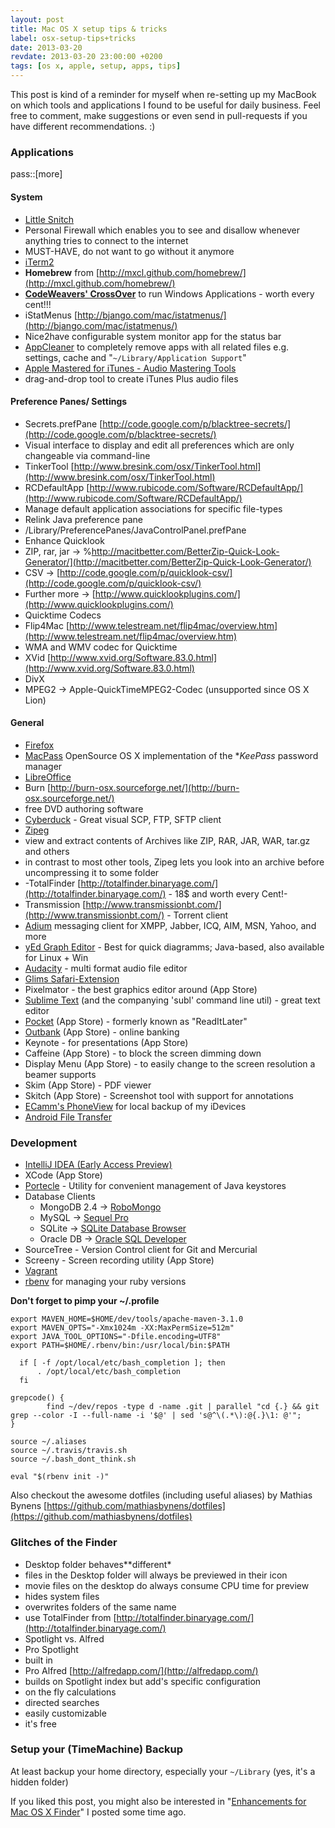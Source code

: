 ```yaml
---
layout: post
title: Mac OS X setup tips & tricks
label: osx-setup-tips+tricks
date: 2013-03-20
revdate: 2013-03-20 23:00:00 +0200
tags: [os x, apple, setup, apps, tips]
---
```


This post is kind of a reminder for myself when re-setting up my MacBook on which tools and applications I found to be useful for daily business. Feel free to comment, make suggestions or even send in pull-requests if you have different recommendations. :)


### Applications

pass::[more]


#### System

* [Little Snitch](http://www.obdev.at/products/littlesnitch/index-de.html)
 * Personal Firewall which enables you to see and disallow whenever anything tries to connect to the internet
 * MUST-HAVE, do not want to go without it anymore
* [iTerm2](http://code.google.com/p/iterm2/)
* **Homebrew** from [http://mxcl.github.com/homebrew/](http://mxcl.github.com/homebrew/)
* **[CodeWeavers' CrossOver](http://www.codeweavers.com/products/crossover-mac/)** to run Windows Applications - worth every cent!!!
* iStatMenus [http://bjango.com/mac/istatmenus/](http://bjango.com/mac/istatmenus/)
 * Nice2have configurable system monitor app for the status bar
* [AppCleaner](http://www.freemacsoft.net/appcleaner/) to completely remove apps with all related files e.g. settings, cache and "`~/Library/Application Support`"
* [Apple Mastered for iTunes - Audio Mastering Tools](https://www.apple.com/itunes/mastered-for-itunes/)
 * drag-and-drop tool to create iTunes Plus audio files

#### Preference Panes/ Settings
* Secrets.prefPane [http://code.google.com/p/blacktree-secrets/](http://code.google.com/p/blacktree-secrets/)
 * Visual interface to display and edit all preferences which are only changeable via command-line
* TinkerTool [http://www.bresink.com/osx/TinkerTool.html](http://www.bresink.com/osx/TinkerTool.html)
* RCDefaultApp [http://www.rubicode.com/Software/RCDefaultApp/](http://www.rubicode.com/Software/RCDefaultApp/)
 * Manage default application associations for specific file-types
* Relink Java preference pane
 * /Library/PreferencePanes/JavaControlPanel.prefPane
* Enhance Quicklook
 * ZIP, rar, jar -> %http://macitbetter.com/BetterZip-Quick-Look-Generator/](http://macitbetter.com/BetterZip-Quick-Look-Generator/)
 * CSV -> [http://code.google.com/p/quicklook-csv/](http://code.google.com/p/quicklook-csv/)
 * Further more -> [http://www.quicklookplugins.com/](http://www.quicklookplugins.com/)
* Quicktime Codecs
 * Flip4Mac [http://www.telestream.net/flip4mac/overview.htm](http://www.telestream.net/flip4mac/overview.htm)
 * WMA and WMV codec for Quicktime
 * XVid [http://www.xvid.org/Software.83.0.html](http://www.xvid.org/Software.83.0.html)
 * DivX
 * MPEG2 -> Apple-QuickTimeMPEG2-Codec (unsupported since OS X Lion)
 
#### General
* [Firefox](http://www.getfirefox.com)
* [MacPass](http://mstarke.github.io/MacPass/) OpenSource OS X implementation of the **KeePass* password manager
* [LibreOffice](http://libreoffice.org/)
* Burn [http://burn-osx.sourceforge.net/](http://burn-osx.sourceforge.net/)
 * free DVD authoring software
* [Cyberduck](http://cyberduck.ch/) - Great visual SCP, FTP, SFTP client
* [Zipeg](http://www.zipeg.com/)
 * view and extract contents of Archives like ZIP, RAR, JAR, WAR, tar.gz and others
 * in contrast to most other tools, Zipeg lets you look into an archive before uncompressing it to some folder
* -TotalFinder [http://totalfinder.binaryage.com/](http://totalfinder.binaryage.com/) - 18$ and worth every Cent!-
* Transmission [http://www.transmissionbt.com/](http://www.transmissionbt.com/) - Torrent client
* [Adium](https://adium.im/) messaging client for XMPP, Jabber, ICQ, AIM, MSN, Yahoo, and more
* [yEd Graph Editor](http://www.yworks.com/en/products_yed_about.html) - Best for quick diagramms; Java-based, also available for Linux + Win
* [Audacity](http://audacity.sourceforge.net/) - multi format audio file editor
* [Glims Safari-Extension](http://www.machangout.com/)
* Pixelmator - the best graphics editor around (App Store)
* [Sublime Text](http://www.sublimetext.com/3) (and the companying 'subl' command line util) - great text editor
* [Pocket](http://getpocket.com/) (App Store) - formerly known as "ReadItLater"
* [Outbank](http://www.stoeger-it.de/) (App Store) - online banking
* Keynote - for presentations (App Store)
 * Caffeine (App Store) - to block the screen dimming down
 * Display Menu (App Store) - to easily change to the screen resolution a beamer supports
* Skim (App Store) - PDF viewer
* Skitch (App Store) - Screenshot tool with support for annotations
* [ECamm's PhoneView](http://ecamm.com/mac/phoneview/) for local backup of my iDevices
* [Android File Transfer](http://www.android.com/filetransfer/) 

### Development
* [IntelliJ IDEA (Early Access Preview)](http://confluence.jetbrains.net/display/IDEADEV/EAP)
* XCode (App Store)
* [Portecle](http://portecle.sourceforge.net/) - Utility for convenient management of Java keystores
* Database Clients
  * MongoDB 2.4 -> [RoboMongo](http://www.robomongo.org/)
  * MySQL -> [Sequel Pro](http://sequelpro.com/)
  * SQLite -> [SQLite Database Browser](http://sqlitebrowser.sourceforge.net/)
  * Oracle DB -> [Oracle SQL Developer](http://www.oracle.com/technetwork/developer-tools/sql-developer/overview/index.html)
* SourceTree - Version Control client for Git and Mercurial
* Screeny - Screen recording utility (App Store)
* [Vagrant](http://www.vagrantup.com/)
* [rbenv](http://rbenv.org/) for managing your ruby versions

**Don't forget to pimp your ~/.profile**
```shell
export MAVEN_HOME=$HOME/dev/tools/apache-maven-3.1.0
export MAVEN_OPTS="-Xmx1024m -XX:MaxPermSize=512m"
export JAVA_TOOL_OPTIONS="-Dfile.encoding=UTF8"
export PATH=$HOME/.rbenv/bin:/usr/local/bin:$PATH

  if [ -f /opt/local/etc/bash_completion ]; then
      . /opt/local/etc/bash_completion
  fi

grepcode() {
        find ~/dev/repos -type d -name .git | parallel "cd {.} && git grep --color -I --full-name -i '$@' | sed 's@^\(.*\):@{.}\1: @'";
}

source ~/.aliases
source ~/.travis/travis.sh
source ~/.bash_dont_think.sh

eval "$(rbenv init -)"
```

Also checkout the awesome dotfiles (including useful aliases) by Mathias Bynens [https://github.com/mathiasbynens/dotfiles](https://github.com/mathiasbynens/dotfiles)


### Glitches of the Finder

* Desktop folder behaves**different*
 * files in the Desktop folder will always be previewed in their icon
 * movie files on the desktop do always consume CPU time for preview
* hides system files
* overwrites folders of the same name
 * use TotalFinder from [http://totalfinder.binaryage.com/](http://totalfinder.binaryage.com/)
* Spotlight vs. Alfred
 * Pro Spotlight
  * built in
 * Pro Alfred [http://alfredapp.com/](http://alfredapp.com/)
  * builds on Spotlight index but add's specific configuration
  * on the fly calculations
  * directed searches
  * easily customizable
  * it's free
 

### Setup your (TimeMachine) Backup
At least backup your home directory, especially your `~/Library` (yes, it's a hidden folder)

If you liked this post, you might also be interested in "[Enhancements for Mac OS X Finder](http://aheusingfeld.github.io/2012/11/26/Productivity-for-Finder.html)" I posted some time ago.
